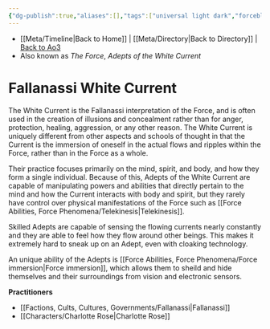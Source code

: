 ```yaml
---
{"dg-publish":true,"aliases":[],"tags":["universal light dark","forceblief","beliefs"],"permalink":"/factions-cults-cultures-governments/fallanassi-white-current/","dgPassFrontmatter":true}
---
```


- [[Meta/Timeline\|Back to Home]] | [[Meta/Directory\|Back to Directory]] | [Back to Ao3](https://archiveofourown.org/works/19334440/chapters/45992584)
- Also known as *The Force*, *Adepts of the White Current*

# Fallanassi White Current
The White Current is the Fallanassi interpretation of the Force, and is often used in the creation of illusions and concealment rather than for anger, protection, healing, aggression, or any other reason. The White Current is uniquely different from other aspects and schools of thought in that the Current is the immersion of oneself in the actual flows and ripples within the Force, rather than in the Force as a whole.

Their practice focuses primarily on the mind, spirit, and body, and how they form a single individual. Because of this, Adepts of the White Current are capable of manipulating powers and abilities that directly pertain to the mind and how the Current interacts with body and spirit, but they rarely have control over physical manifestations of the Force such as [[Force Abilities, Force Phenomena/Telekinesis\|Telekinesis]].

Skilled Adepts are capable of sensing the flowing currents nearly constantly and they are able to feel how they flow around other beings. This makes it extremely hard to sneak up on an Adept, even with cloaking technology. 

An unique ability of the Adepts is [[Force Abilities, Force Phenomena/Force immersion\|Force immersion]], which allows them to sheild and hide themselves and their surroundings from vision and electronic sensors. 

**Practitioners**
- [[Factions, Cults, Cultures, Governments/Fallanassi\|Fallanassi]]
- [[Characters/Charlotte Rose\|Charlotte Rose]]